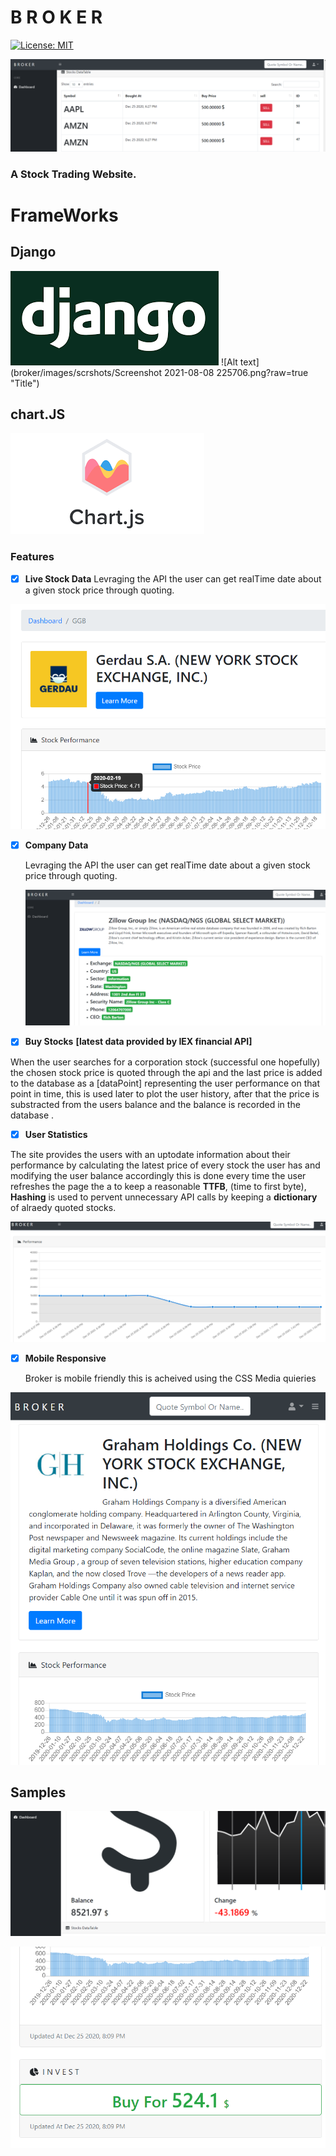 # B R O K E R
[![License: MIT](https://img.shields.io/badge/License-MIT-yellow.svg)](https://opensource.org/licenses/MIT)


![Alt text](broker/images/scrshots/3.png?raw=true "Title")

### A Stock Trading Website.


# FrameWorks

## Django

![Alt text](broker/images/scrshots/djngo.png?raw=true "Title") 
![Alt text](broker/images/scrshots/Screenshot 2021-08-08 225706.png?raw=true "Title") 

## chart.JS 

![Alt text](broker/images/scrshots/chrt.png?raw=true "Title")





### Features
- [x] **Live Stock Data**
    Levraging the API the user can get realTime date about a given stock price through quoting.


![Alt text](broker/images/scrshots/6.png?raw=true "Title")

- [x] **Company Data**

    Levraging the API the user can get realTime date about a given stock price through quoting.
    
    
    ![Alt text](broker/images/scrshots/4.png?raw=true "Title")

- [x] **Buy Stocks** **[latest data provided by IEX financial API]**

When the user searches for a corporation stock (successful one hopefully) the chosen stock price is quoted through the api and the last price is added to the database as a [dataPoint] representing the user performance on that point in time, this is used later to plot the user history, after that the price is substracted from the users balance and the balance is recorded in the database .
  
- [x] **User Statistics** 

The site provides the users with an uptodate information about their performance by calculating the latest price of every stock the user has and modifying the user balance accordingly this is done every time the user refreshes the page the a to keep a reasonable **TTFB**, (time to first byte), **Hashing** is used to pervent unnecessary API calls
by keeping a **dictionary** of alraedy quoted stocks.


![Alt text](broker/images/scrshots/5.png?raw=true "Title")



- [x] **Mobile Responsive** 

    Broker is mobile friendly this is acheived using the CSS Media quieries
    
    
![Alt text](broker/images/scrshots/7.png?raw=true "Title")


## Samples

![Alt text](broker/images/scrshots/2.png?raw=true "Title")


![Alt text](broker/images/scrshots/8.png?raw=true "Title")


